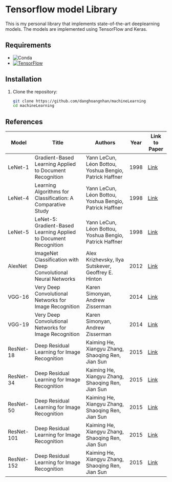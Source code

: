 # Tensorflow model Library

This is my personal library that implements  state-of-the-art deeplearning models. The models are implemented using TensorFlow and Keras.

## Requirements

- ![Conda](https://img.shields.io/badge/Conda-4.13.0-brightgreen)
- [![TensorFlow](https://img.shields.io/badge/TensorFlow-2.8.0-blue?logo=tensorflow)](https://tensorflow.org/)

## Installation

1. Clone the repository:

   ```bash
   git clone https://github.com/danghoangnhan/machineLearning
   cd machineLearning
   ```


## References

| Model      | Title                                                        | Authors                                              | Year | Link to Paper                                           |
|------------|--------------------------------------------------------------|------------------------------------------------------|------|---------------------------------------------------------|
| LeNet-1    | Gradient-Based Learning Applied to Document Recognition     | Yann LeCun, Léon Bottou, Yoshua Bengio, Patrick Haffner | 1998 | [Link](http://yann.lecun.com/exdb/publis/pdf/lecun-01a.pdf) |
| LeNet-4    | Learning Algorithms for Classification: A Comparative Study | Yann LeCun, Léon Bottou, Yoshua Bengio, Patrick Haffner | 1998 | [Link](http://yann.lecun.com/exdb/publis/pdf/lecun-96.pdf) |
| LeNet-5    | LeNet-5: Gradient-Based Learning Applied to Document Recognition | Yann LeCun, Léon Bottou, Yoshua Bengio, Patrick Haffner | 1998 | [Link](http://yann.lecun.com/exdb/publis/pdf/lecun-98.pdf) |
| AlexNet    | ImageNet Classification with Deep Convolutional Neural Networks | Alex Krizhevsky, Ilya Sutskever, Geoffrey E. Hinton    | 2012 | [Link](https://papers.nips.cc/paper/4824-imagenet-classification-with-deep-convolutional-neural-networks.pdf) |
| VGG-16     | Very Deep Convolutional Networks for Image Recognition      | Karen Simonyan, Andrew Zisserman                      | 2014 | [Link](https://arxiv.org/abs/1409.1556)                  |
| VGG-19     | Very Deep Convolutional Networks for Image Recognition      | Karen Simonyan, Andrew Zisserman                      | 2014 | [Link](https://arxiv.org/abs/1409.1556)                  |
| ResNet-18  | Deep Residual Learning for Image Recognition                | Kaiming He, Xiangyu Zhang, Shaoqing Ren, Jian Sun       | 2015 | [Link](https://arxiv.org/abs/1512.03385)                 |
| ResNet-34  | Deep Residual Learning for Image Recognition                | Kaiming He, Xiangyu Zhang, Shaoqing Ren, Jian Sun       | 2015 | [Link](https://arxiv.org/abs/1512.03385)                 |
| ResNet-50  | Deep Residual Learning for Image Recognition                | Kaiming He, Xiangyu Zhang, Shaoqing Ren, Jian Sun       | 2015 | [Link](https://arxiv.org/abs/1512.03385)                 |
| ResNet-101 | Deep Residual Learning for Image Recognition                | Kaiming He, Xiangyu Zhang, Shaoqing Ren, Jian Sun       | 2015 | [Link](https://arxiv.org/abs/1512.03385)                 |
| ResNet-152 | Deep Residual Learning for Image Recognition                | Kaiming He, Xiangyu Zhang, Shaoqing Ren, Jian Sun       | 2015 | [Link](https://arxiv.org/abs/1512.03385)                 |

